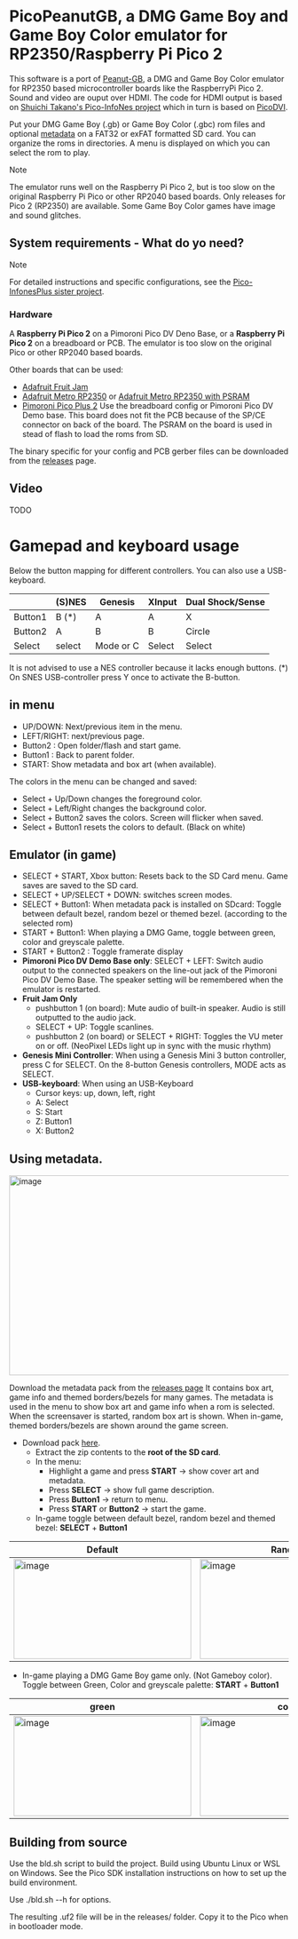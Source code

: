 
# PicoPeanutGB, a DMG Game Boy and Game Boy Color emulator for RP2350/Raspberry Pi Pico 2

This software is a port of [Peanut-GB](https://github.com/deltabeard/Peanut-GB), a DMG and Game Boy Color emulator for RP2350 based microcontroller boards like the RaspberryPi Pico 2. Sound and video are ouput over HDMI.
The code for HDMI output is based on [Shuichi Takano's Pico-InfoNes project](https://github.com/shuichitakano/pico-infones) which in turn is based on [PicoDVI](https://github.com/Wren6991/PicoDVI).

Put your DMG Game Boy (.gb) or Game Boy Color (.gbc) rom files and optional [metadata](#using-metadata) on a FAT32 or exFAT formatted SD card. You can organize the roms in directories. A menu is displayed on which you can select the rom to play.

> [!NOTE]
> The emulator runs well on the Raspberry Pi Pico 2, but is too slow on the original Raspberry Pi Pico or other RP2040 based boards. Only releases for Pico 2 (RP2350) are available. Some Game Boy Color games have image and sound glitches.

## System requirements - What do yo need?

> [!NOTE]
> For detailed instructions and specific configurations, see the [Pico-InfonesPlus sister project](https://github.com/fhoedemakers/pico-infonesPlus). 

### Hardware

A **Raspberry Pi Pico 2** on a Pimoroni Pico DV Deno Base, or a **Raspberry Pi Pico 2** on a breadboard or PCB. The emulator is too slow on the original Pico or other RP2040 based boards.

Other boards that can be used:
- [Adafruit Fruit Jam](https://www.adafruit.com/product/6200)
- [Adafruit Metro RP2350](https://www.adafruit.com/product/6003) or [Adafruit Metro RP2350 with PSRAM](https://www.adafruit.com/product/6267)
- [Pimoroni Pico Plus 2](https://shop.pimoroni.com/products/pimoroni-pico-plus-2?variant=42092668289107)
  Use the breadboard config or Pimoroni Pico DV Demo base. This board does not fit the PCB because of the SP/CE connector on back of the board.
  The PSRAM on the board is used in stead of flash to load the roms from SD.


The binary specific for your config and PCB gerber files can be downloaded from the [releases](https://github.com/fhoedemakers/pico-peanutGB/releases/latest) page.



## Video

TODO



# Gamepad and keyboard usage

Below the button mapping for different controllers. You can also use a USB-keyboard.

|     | (S)NES | Genesis | XInput | Dual Shock/Sense |
| --- | ------ | ------- | ------ | ---------------- |
| Button1 | B (*)  |    A    |   A    |    X             |
| Button2 | A  |    B    |   B    |   Circle         |
| Select  | select | Mode or C | Select | Select     |

It is not advised to use a NES controller because it lacks enough buttons.
(*) On SNES USB-controller press Y once to activate the B-button.

## in menu

- UP/DOWN: Next/previous item in the menu.
- LEFT/RIGHT: next/previous page.
- Button2 : Open folder/flash and start game.
- Button1 : Back to parent folder.
- START: Show metadata and box art (when available). 

The colors in the menu can be changed and saved:
  - Select + Up/Down changes the foreground color.
  - Select + Left/Right changes the background color.
  - Select + Button2 saves the colors. Screen will flicker when saved.
  - Select + Button1 resets the colors to default. (Black on white)


## Emulator (in game)

- SELECT + START, Xbox button: Resets back to the SD Card menu. Game saves are saved to the SD card.
- SELECT + UP/SELECT + DOWN: switches screen modes.
- SELECT + Button1: When metadata pack is installed on SDcard: Toggle between default bezel, random bezel or themed bezel. (according to the selected rom)
- START + Button1: When playing a DMG Game, toggle between green, color and greyscale palette.
- START + Button2 : Toggle framerate display
- **Pimoroni Pico DV Demo Base only**: SELECT + LEFT: Switch audio output to the connected speakers on the line-out jack of the Pimoroni Pico DV Demo Base. The speaker setting will be remembered when the emulator is restarted.
- **Fruit Jam Only** 
  - pushbutton 1 (on board): Mute audio of built-in speaker. Audio is still outputted to the audio jack.
  - SELECT + UP: Toggle scanlines. 
  - pushbutton 2 (on board) or SELECT + RIGHT: Toggles the VU meter on or off. (NeoPixel LEDs light up in sync with the music rhythm)
- **Genesis Mini Controller**: When using a Genesis Mini 3 button controller, press C for SELECT. On the 8-button Genesis controllers, MODE acts as SELECT.
- **USB-keyboard**: When using an USB-Keyboard
  - Cursor keys: up, down, left, right
  - A: Select
  - S: Start
  - Z: Button1
  - X: Button2

## Using metadata.

<img width="640" height="360" alt="image" src="https://github.com/user-attachments/assets/f6aeb7cd-702b-4064-a69c-e8de36dcb6be" />

Download the metadata pack from the [releases page](https://github.com/fhoedemakers/pico-peanutGB/releases/latest/download/GBMetadata.zip) It contains box art, game info and themed borders/bezels for many games. The metadata is used in the menu to show box art and game info when a rom is selected.  When the screensaver is started, random box art is shown. When in-game, themed borders/bezels are shown around the game screen.
- Download pack [here](https://github.com/fhoedemakers/pico-peanutGB/releases/latest/download/GBMetadata.zip).  
  - Extract the zip contents to the **root of the SD card**.  
  - In the menu:  
    - Highlight a game and press **START** → show cover art and metadata.  
    - Press **SELECT** → show full game description.  
    - Press **Button1** → return to menu.  
    - Press **START** or **Button2** → start the game.
  - In-game toggle between default bezel, random bezel and themed bezel: **SELECT** + **Button1**

| Default | Random | themed |
| ------- | ------ | ------ |
| <img width="320" height="180" alt="image" src="https://github.com/user-attachments/assets/8d15a58f-9343-47ea-b940-58784d7a6071" /> | <img width="320" height="180" alt="image" src="https://github.com/user-attachments/assets/a6ed915f-315e-4813-8803-5b7e21bb041e" />  | <img width="320" height="180" alt="image" src="https://github.com/user-attachments/assets/ed6fbd45-ef3d-4339-8f95-3092da6e8f95" />  |

  - In-game playing a DMG Game Boy game only. (Not Gameboy color). Toggle between Green, Color and greyscale palette: **START** + **Button1**

| green | color | grayscale |
| ------- | ------ | ------ |
| <img width="320" height="180" alt="image" src="https://github.com/user-attachments/assets/537a38b9-350b-470d-8a90-22ad86101fac" /> | <img width="320" height="180" alt="image" src="https://github.com/user-attachments/assets/9cadbdad-235e-45b9-bcfe-08f8b7d5caa0" /> | <img width="320" height="180" alt="image" src="https://github.com/user-attachments/assets/62d820dc-6cc6-4ebf-889a-05f279109c85" /> |

## Building from source

Use the bld.sh script to build the project. Build using Ubuntu Linux or WSL on Windows. See the Pico SDK installation instructions on how to set up the build environment.

Use ./bld.sh --h for options.

The resulting .uf2 file will be in the releases/ folder. Copy it to the Pico when in bootloader mode.
